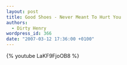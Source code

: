```yaml
---
layout: post
title: Good Shoes - Never Meant To Hurt You
authors:
  - Dirty Henry
wordpress_id: 366
date: "2007-03-12 17:36:00 +0100"
---
```


{% youtube LaKF9FjoOB8 %}
